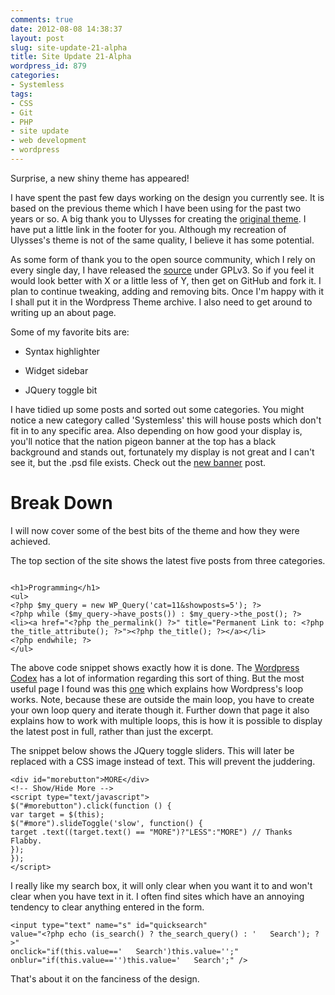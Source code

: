 ```yaml
---
comments: true
date: 2012-08-08 14:38:37
layout: post
slug: site-update-21-alpha
title: Site Update 21-Alpha
wordpress_id: 879
categories:
- Systemless
tags:
- CSS
- Git
- PHP
- site update
- web development
- wordpress
---
```


Surprise, a new shiny theme has appeared!

I have spent the past few days working on the design you currently see. It is based on the previous theme which I have been using for the past two years or so. A big thank you to Ulysses for creating the [original theme](http://ulyssesonline.com/2008/07/03/black-green-theme/). I have put a little link in the footer for you. Although my recreation of Ulysses's theme is not of the same quality, I believe it has some potential.

As some form of thank you to the open source community, which I rely on every single day, I have released the [source](https://github.com/PMaynard/pigeon-alpha) under GPLv3. So if you feel it would look better with X or a little less of Y, then get on GitHub and fork it. I plan to continue tweaking, adding and removing bits. Once I'm happy with it I shall put it in the Wordpress Theme archive. I also need to get around to writing up an about page.

Some of my favorite bits are:



	
- Syntax highlighter


- Widget sidebar


- JQuery toggle bit



I have tidied up some posts and sorted out some categories. You might notice a new category called 'Systemless' this will house posts which don't fit in to any specific area. Also depending on how good your display is, you'll notice that the nation pigeon banner at the top has a black background and stands out, fortunately my display is not great and I can't see it, but the .psd file exists. Check out the [new banner](http://nationpigeon.com/new-banner/) post.



# Break Down


I will now cover some of the best bits of the theme and how they were achieved.

The top section of the site shows the latest five posts from three categories.

    
     
    <h1>Programming</h1>
    <ul>
    <?php $my_query = new WP_Query('cat=11&showposts=5'); ?>
    <?php while ($my_query->have_posts()) : $my_query->the_post(); ?>
    <li><a href="<?php the_permalink() ?>" title="Permanent Link to: <?php the_title_attribute(); ?>"><?php the_title(); ?></a></li>
    <?php endwhile; ?>
    </ul>


The above code snippet shows exactly how it is done. The [Wordpress Codex](http://codex.wordpress.org/) has a lot of information regarding this sort of thing. But the most useful page I found was this [one](http://codex.wordpress.org/The_Loop) which explains how Wordpress's loop works. Note, because these are outside the main loop, you have to create your own loop query and iterate though it.
Further down that page it also explains how to work with multiple loops, this is how it is possible to display the latest post in full, rather than just the excerpt.

The snippet below shows the JQuery toggle sliders. This will later be replaced with a CSS image instead of text. This will prevent the juddering.

    
    <div id="morebutton">MORE</div>
    <!-- Show/Hide More -->
    <script type="text/javascript">
    $("#morebutton").click(function () {
    var target = $(this);
    $("#more").slideToggle('slow', function() {
    target .text((target.text() == "MORE")?"LESS":"MORE") // Thanks Flabby.
    });
    });
    </script>


I really like my search box, it will only clear when you want it to and won't clear when you have text in it. I often find sites which have an annoying tendency to clear anything entered in the form.

    
    <input type="text" name="s" id="quicksearch" 
    value="<?php echo (is_search() ? the_search_query() : '   Search'); ?>" 
    onclick="if(this.value=='   Search')this.value='';" 
    onblur="if(this.value=='')this.value='   Search';" />



That's about it on the fanciness of the design.
